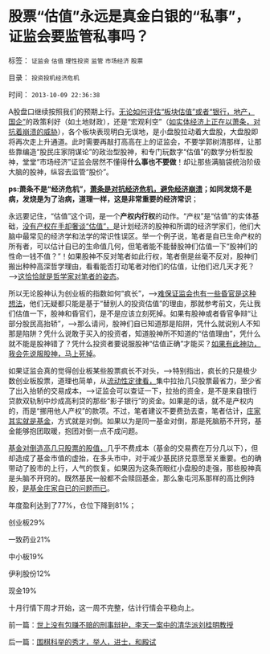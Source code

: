 # 股票“估值”永远是真金白银的“私事”，证监会要监管私事吗？

标签： `证监会` `估值` `理性投资` `监管` `市场经济` `股票` 

目录： `投资投机经济危机`

时间： `2013-10-09 22:36:38`

A股盘口继续按照我们的预期上行。[无论如何评估“板块估值”或者“银行，地产，国企”](../../../2013/10/8/温州次贷中的“直接存款”的高利贷的坏帐风险的转移.md)的政策利好（如土地财政），还是“宏观利空”（[如实体经济上正在以萧条，对抗着崩溃的威胁](../../../2012/7/24/(生产过剩vs供应短缺)是硬币两面，经济周期不是危机；.md)），各个板块表现明白无误地，是小盘股拉动着大盘股，大盘股即将再次走上升通道。此时需要再敲打高高在上的证监会，不要学郭树清那样，让那些靠编造“股民庄家阴谋论”的政治型股神，和专门玩数字“估值”的数学分析型股神，堂堂“市场经济”证监会居然不懂得**什么事也不要做**！却让那些满脑袋统治阶级大脑的股神，纵容去监管“股价”。

**ps:萧条不是“经济危机”，[萧条是对抗经济危机，避免经济崩溃](../../../2010/4/24/生产供给和消费需求严重失衡，中国或将步入大萧条.md)；如同发烧不是病，发烧是为了治病，道理一样，这是非常重要的经济常识**；

永远要记住，“估值”这个词，是一个**产权内行权**的动作。“产权”是“估值”的实体基础，[没有产权在手却奢谈“估值”，](../../../2010/9/14/股票市场价格陪审团！.md)是计划经济的股神和所谓的经济学家们，他们大脑中最常见的经济学和法学的常识性误区。举一个例子说，笔者是自已生命产权的所有者，可以估计自已的生命值几何，但笔者能不能替股神们估值一下“股神们的性命一钱不值？”！如果股神不反对笔者如此行权，笔者倒是丝毫不反对，股神们搬出种种高深哲学理由，看看能否打动笔者对他们的估值，让他们迟几天才死？——>[这恰恰就是哲学家对笔者的姿态](../../../2011/12/27/不用谦虚得随便当别人的奴隶.md)。

所以无论股神认为创业板的指数如何“疯长”，——>[难保证监会也有一些昏官是这种想法](../../../2012/10/15/基金在“现货＋期货”中的倾轧，证监会对大熊市负主要责任.md)，他们无疑都只能是基于“替别人的投资估值”的理由，那就参考前文，先让我们估值一下，股神和昏官们，是不是应该立刻死掉。如果有股神或者昏官争辩“让部分股民高抬轿”，——>那么请问，股神们自已知道那是陷阱，凭什么就说别人不知那是陷阱？凭什么说敢于买入的投资者，知道股神所不知道的“估值理由”，凭什么就不能是股神错了？凭什么投资者要说服股神“估值正确”才能买？[如果有此神功，我会先说服股神，马上死掉](../../../2010/7/22/每个人要对自已负责，就要对自已的愚蠢轻信负责；.md)。

如果证监会真的觉得创业板某些股票疯长不对头，——>特别指出，疯长的只是极少数创业板股票，道理也简单，从[流动性定律看，](../../../2010/12/21/交换创造价值：流动性定律.md)集中拉抬几只股票最省力，至少省了出入抬轿的交易成本，——>证监会可以查证一下，拉抬的资金，是不是来自银行贷款双轨制中炒成高利贷的那些“影子银行”的资金。如果是的话，就不是产权内的，而是“挪用他人产权”的款项。不过，笔者建议不要费劲去查，笔者估计，[庄家其实就是基金](../../../2013/8/23/ETF套利的炒作流程，但庄家并不存在.md)，方式就是对倒。如果以为是同一基金对倒，那是死脑筋不开窍，基金能够抱团取暖，抱团对倒一点不成问题。

[基金对倒造高几只股票的股值，](../../../2013/7/8/庄家是人治的产物，股市是法治的产物.md)几乎不费成本（基金的交易费在万分几以下），但却造成了基金市值的虚抬，在多头市中，对于减少基民挤兑意愿至关重要。也的确带动了股市的上行，人气的恢复。如果因为这条而眼红小盘股的走强，那些股神真是头脑不开窍的。既然基民一般都不会赎回基金，那么象屯河系那样的高比例持股，[是基金庄家自已的问题而已](../../../2013/7/4/神奇国度的股市的庄家的真相.md)。

年度盈利达到了77%，仓位下降到81%；

创业板29%

一致药业21%

中小板19%

伊利股份12%

现金19%

十月行情下周才开始，这一周不完整，估计行情会平稳向上。



前一篇：[世上没有包赚不赔的刑事辩护，李天一案中的清华派刘桂明教授](../../../2013/10/9/世上没有包赚不赔的刑事辩护，李天一案中的清华派刘桂明教授.md)

后一篇：[围棋科举的秀才，举人，进士，和殿试](../../../2013/10/10/围棋科举的秀才，举人，进士，和殿试.md)